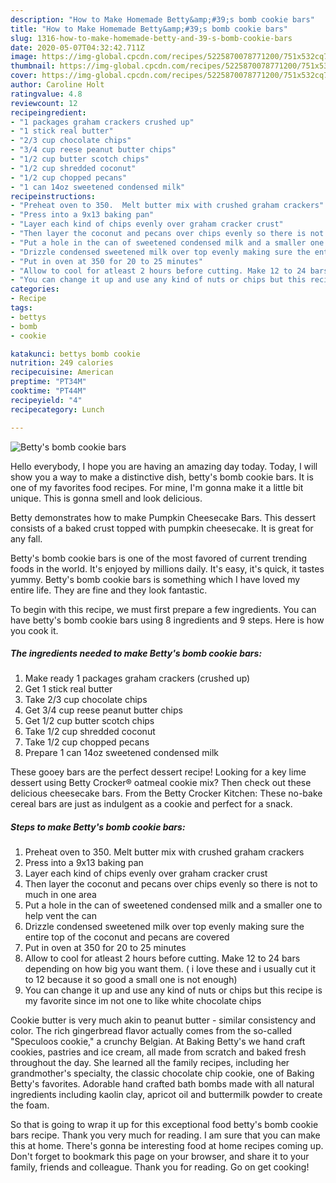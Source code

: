 ```yaml
---
description: "How to Make Homemade Betty&amp;#39;s bomb cookie bars"
title: "How to Make Homemade Betty&amp;#39;s bomb cookie bars"
slug: 1316-how-to-make-homemade-betty-and-39-s-bomb-cookie-bars
date: 2020-05-07T04:32:42.711Z
image: https://img-global.cpcdn.com/recipes/5225870078771200/751x532cq70/bettys-bomb-cookie-bars-recipe-main-photo.jpg
thumbnail: https://img-global.cpcdn.com/recipes/5225870078771200/751x532cq70/bettys-bomb-cookie-bars-recipe-main-photo.jpg
cover: https://img-global.cpcdn.com/recipes/5225870078771200/751x532cq70/bettys-bomb-cookie-bars-recipe-main-photo.jpg
author: Caroline Holt
ratingvalue: 4.8
reviewcount: 12
recipeingredient:
- "1 packages graham crackers crushed up"
- "1 stick real butter"
- "2/3 cup chocolate chips"
- "3/4 cup reese peanut butter chips"
- "1/2 cup butter scotch chips"
- "1/2 cup shredded coconut"
- "1/2 cup chopped pecans"
- "1 can 14oz sweetened condensed milk"
recipeinstructions:
- "Preheat oven to 350.  Melt butter mix with crushed graham crackers"
- "Press into a 9x13 baking pan"
- "Layer each kind of chips evenly over graham cracker crust"
- "Then layer the coconut and pecans over chips evenly so there is not to much in one area"
- "Put a hole in the can of sweetened condensed milk and a smaller one to help vent the can"
- "Drizzle condensed sweetened milk over top evenly making sure the entire top of the coconut and pecans are covered"
- "Put in oven at 350 for 20 to 25 minutes"
- "Allow to cool for atleast 2 hours before cutting. Make 12 to 24 bars depending on how big you want them. ( i love these and i usually cut it to 12 because it so good a small one is not enough)"
- "You can change it up and use any kind of nuts or chips but this recipe is my favorite since im not one to like white chocolate chips"
categories:
- Recipe
tags:
- bettys
- bomb
- cookie

katakunci: bettys bomb cookie 
nutrition: 249 calories
recipecuisine: American
preptime: "PT34M"
cooktime: "PT44M"
recipeyield: "4"
recipecategory: Lunch

---
```



![Betty&#39;s bomb cookie bars](https://img-global.cpcdn.com/recipes/5225870078771200/751x532cq70/bettys-bomb-cookie-bars-recipe-main-photo.jpg)

Hello everybody, I hope you are having an amazing day today. Today, I will show you a way to make a distinctive dish, betty&#39;s bomb cookie bars. It is one of my favorites food recipes. For mine, I'm gonna make it a little bit unique. This is gonna smell and look delicious.

Betty demonstrates how to make Pumpkin Cheesecake Bars. This dessert consists of a baked crust topped with pumpkin cheesecake. It is great for any fall.

Betty&#39;s bomb cookie bars is one of the most favored of current trending foods in the world. It's enjoyed by millions daily. It's easy, it's quick, it tastes yummy. Betty&#39;s bomb cookie bars is something which I have loved my entire life. They are fine and they look fantastic.


To begin with this recipe, we must first prepare a few ingredients. You can have betty&#39;s bomb cookie bars using 8 ingredients and 9 steps. Here is how you cook it.

<!--inarticleads1-->

##### The ingredients needed to make Betty&#39;s bomb cookie bars:

1. Make ready 1 packages graham crackers (crushed up)
1. Get 1 stick real butter
1. Take 2/3 cup chocolate chips
1. Get 3/4 cup reese peanut butter chips
1. Get 1/2 cup butter scotch chips
1. Take 1/2 cup shredded coconut
1. Take 1/2 cup chopped pecans
1. Prepare 1 can 14oz sweetened condensed milk


These gooey bars are the perfect dessert recipe! Looking for a key lime dessert using Betty Crocker® oatmeal cookie mix? Then check out these delicious cheesecake bars. From the Betty Crocker Kitchen: These no-bake cereal bars are just as indulgent as a cookie and perfect for a snack. 

<!--inarticleads2-->

##### Steps to make Betty&#39;s bomb cookie bars:

1. Preheat oven to 350.  Melt butter mix with crushed graham crackers
1. Press into a 9x13 baking pan
1. Layer each kind of chips evenly over graham cracker crust
1. Then layer the coconut and pecans over chips evenly so there is not to much in one area
1. Put a hole in the can of sweetened condensed milk and a smaller one to help vent the can
1. Drizzle condensed sweetened milk over top evenly making sure the entire top of the coconut and pecans are covered
1. Put in oven at 350 for 20 to 25 minutes
1. Allow to cool for atleast 2 hours before cutting. Make 12 to 24 bars depending on how big you want them. ( i love these and i usually cut it to 12 because it so good a small one is not enough)
1. You can change it up and use any kind of nuts or chips but this recipe is my favorite since im not one to like white chocolate chips


Cookie butter is very much akin to peanut butter - similar consistency and color. The rich gingerbread flavor actually comes from the so-called &#34;Speculoos cookie,&#34; a crunchy Belgian. At Baking Betty&#39;s we hand craft cookies, pastries and ice cream, all made from scratch and baked fresh throughout the day. She learned all the family recipes, including her grandmother&#39;s specialty, the classic chocolate chip cookie, one of Baking Betty&#39;s favorites. Adorable hand crafted bath bombs made with all natural ingredients including kaolin clay, apricot oil and buttermilk powder to create the foam. 

So that is going to wrap it up for this exceptional food betty&#39;s bomb cookie bars recipe. Thank you very much for reading. I am sure that you can make this at home. There's gonna be interesting food at home recipes coming up. Don't forget to bookmark this page on your browser, and share it to your family, friends and colleague. Thank you for reading. Go on get cooking!
